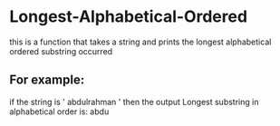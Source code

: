 # Longest-Alphabetical-Ordered

this is a function that takes a string and prints the longest alphabetical ordered substring occurred 
## For example:
if the string is ' abdulrahman ' then the output Longest substring in alphabetical order is: abdu
